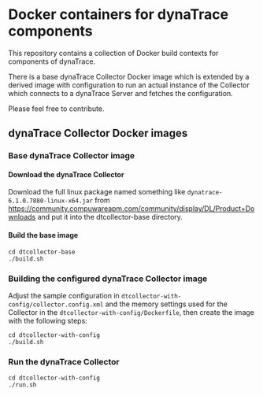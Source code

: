 Docker containers for dynaTrace components
==========================================

This repository contains a collection of Docker build contexts for components of dynaTrace.

There is a base dynaTrace Collector Docker image which is extended by a derived image with 
configuration to run an actual instance of the Collector which connects to a dynaTrace 
Server and fetches the configuration.

Please feel free to contribute.

## dynaTrace Collector Docker images

### Base dynaTrace Collector image

#### Download the dynaTrace Collector 

Download the full linux package named something like `dynatrace-6.1.0.7880-linux-x64.jar`
from https://community.compuwareapm.com/community/display/DL/Product+Downloads and
put it into the dtcollector-base directory.

#### Build the base image

	cd dtcollector-base
	./build.sh

### Building the configured dynaTrace Collector image

Adjust the sample configuration in `dtcollector-with-config/collector.config.xml` and the memory
settings used for the Collector in the `dtcollector-with-config/Dockerfile`, then create the image 
with the following steps:
	
	cd dtcollector-with-config
	./build.sh

### Run the dynaTrace Collector

	cd dtcollector-with-config
    ./run.sh
